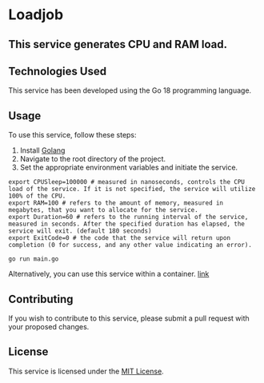 # Loadjob

## This service generates CPU and RAM load.

## Technologies Used

This service has been developed using the Go 18 programming language.

## Usage

To use this service, follow these steps:

1. Install [Golang](https://go.dev/doc/install) 
2. Navigate to the root directory of the project.
3. Set the appropriate environment variables and initiate the service.
```shell
export CPUSleep=100000 # measured in nanoseconds, controls the CPU load of the service. If it is not specified, the service will utilize 100% of the CPU.
export RAM=100 # refers to the amount of memory, measured in megabytes, that you want to allocate for the service.
export Duration=60 # refers to the running interval of the service, measured in seconds. After the specified duration has elapsed, the service will exit. (default 180 seconds)
export ExitCode=0 # the code that the service will return upon completion (0 for success, and any other value indicating an error).

go run main.go
```

Alternatively, you can use this service within a container. [link](https://github.com/Cuest-IO/utilities/blob/main/images/loadjob/deployment.yaml) 

## Contributing

If you wish to contribute to this service, please submit a pull request with your proposed changes.

## License

This service is licensed under the [MIT License](https://opensource.org/licenses/MIT).